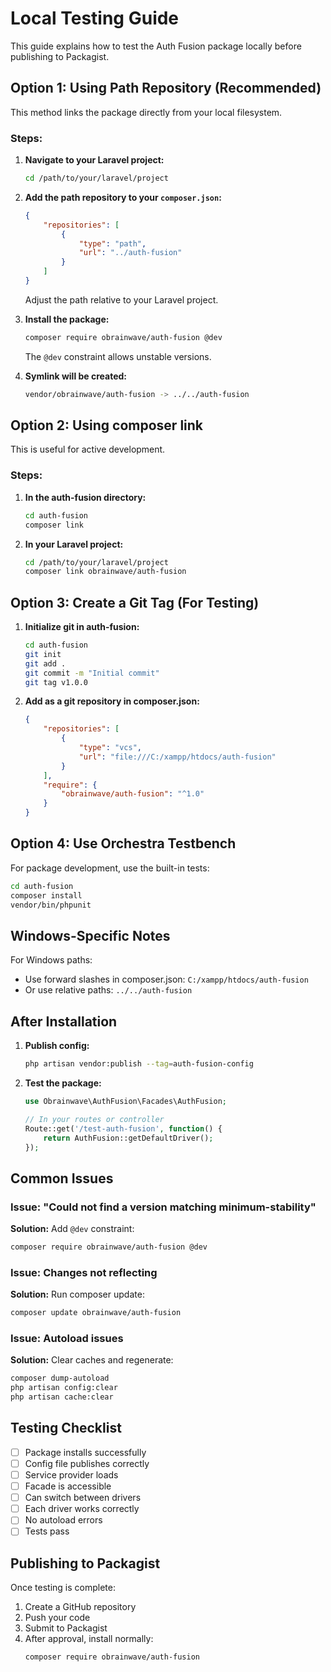 # Local Testing Guide

This guide explains how to test the Auth Fusion package locally before publishing to Packagist.

## Option 1: Using Path Repository (Recommended)

This method links the package directly from your local filesystem.

### Steps:

1. **Navigate to your Laravel project:**
   ```bash
   cd /path/to/your/laravel/project
   ```

2. **Add the path repository to your `composer.json`:**
   ```json
   {
       "repositories": [
           {
               "type": "path",
               "url": "../auth-fusion"
           }
       ]
   }
   ```
   
   Adjust the path relative to your Laravel project.

3. **Install the package:**
   ```bash
   composer require obrainwave/auth-fusion @dev
   ```
   
   The `@dev` constraint allows unstable versions.

4. **Symlink will be created:**
   ```bash
   vendor/obrainwave/auth-fusion -> ../../auth-fusion
   ```

## Option 2: Using composer link

This is useful for active development.

### Steps:

1. **In the auth-fusion directory:**
   ```bash
   cd auth-fusion
   composer link
   ```

2. **In your Laravel project:**
   ```bash
   cd /path/to/your/laravel/project
   composer link obrainwave/auth-fusion
   ```

## Option 3: Create a Git Tag (For Testing)

1. **Initialize git in auth-fusion:**
   ```bash
   cd auth-fusion
   git init
   git add .
   git commit -m "Initial commit"
   git tag v1.0.0
   ```

2. **Add as a git repository in composer.json:**
   ```json
   {
       "repositories": [
           {
               "type": "vcs",
               "url": "file:///C:/xampp/htdocs/auth-fusion"
           }
       ],
       "require": {
           "obrainwave/auth-fusion": "^1.0"
       }
   }
   ```

## Option 4: Use Orchestra Testbench

For package development, use the built-in tests:

```bash
cd auth-fusion
composer install
vendor/bin/phpunit
```

## Windows-Specific Notes

For Windows paths:
- Use forward slashes in composer.json: `C:/xampp/htdocs/auth-fusion`
- Or use relative paths: `../../auth-fusion`

## After Installation

1. **Publish config:**
   ```bash
   php artisan vendor:publish --tag=auth-fusion-config
   ```

2. **Test the package:**
   ```php
   use Obrainwave\AuthFusion\Facades\AuthFusion;
   
   // In your routes or controller
   Route::get('/test-auth-fusion', function() {
       return AuthFusion::getDefaultDriver();
   });
   ```

## Common Issues

### Issue: "Could not find a version matching minimum-stability"

**Solution:** Add `@dev` constraint:
```bash
composer require obrainwave/auth-fusion @dev
```

### Issue: Changes not reflecting

**Solution:** Run composer update:
```bash
composer update obrainwave/auth-fusion
```

### Issue: Autoload issues

**Solution:** Clear caches and regenerate:
```bash
composer dump-autoload
php artisan config:clear
php artisan cache:clear
```

## Testing Checklist

- [ ] Package installs successfully
- [ ] Config file publishes correctly
- [ ] Service provider loads
- [ ] Facade is accessible
- [ ] Can switch between drivers
- [ ] Each driver works correctly
- [ ] No autoload errors
- [ ] Tests pass

## Publishing to Packagist

Once testing is complete:

1. Create a GitHub repository
2. Push your code
3. Submit to Packagist
4. After approval, install normally:
   ```bash
   composer require obrainwave/auth-fusion
   ```

